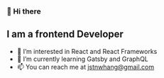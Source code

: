### 👋 Hi there

## I am a frontend Developer
- 👀 I’m interested in React and React Frameworks
- 🌱 I’m currently learning Gatsby and GraphQL
- 📫 You can reach me at jstnwhang@gmail.com

<!---
jstnhwang/jstnhwang is a ✨ special ✨ repository because its `README.md` (this file) appears on your GitHub profile.
You can click the Preview link to take a look at your changes.
--->
